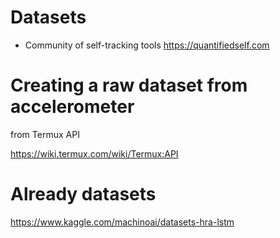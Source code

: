 

# Datasets

- Community of self-tracking tools  https://quantifiedself.com  

# Creating a raw dataset from accelerometer

from Termux API

https://wiki.termux.com/wiki/Termux:API  

# Already datasets
https://www.kaggle.com/machinoai/datasets-hra-lstm
